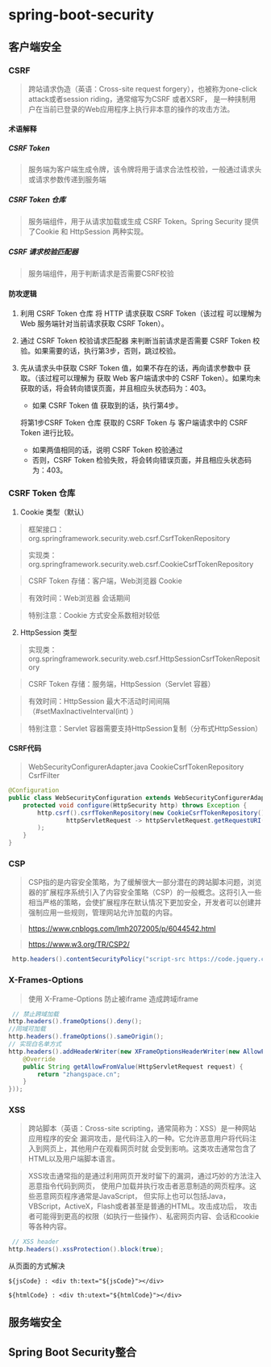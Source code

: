 # spring-boot-security

> 

## 客户端安全

### CSRF

> 跨站请求伪造（英语：Cross-site request forgery），也被称为one-click attack或者session riding，通常缩写为CSRF 或者XSRF， 是一种挟制用户在当前已登录的Web应用程序上执行非本意的操作的攻击方法。

#### 术语解释

##### CSRF Token
> 服务端为客户端生成令牌，该令牌将用于请求合法性校验，一般通过请求头或请求参数传递到服务端

##### CSRF Token 仓库
> 服务端组件，用于从请求加载或生成 CSRF Token。Spring Security 提供了Cookie 和 HttpSession 两种实现。

##### CSRF 请求校验匹配器
> 服务端组件，用于判断请求是否需要CSRF校验

#### 防攻逻辑

1. 利用 CSRF Token 仓库 将 HTTP 请求获取 CSRF Token（该过程 可以理解为 Web 服务端针对当前请求获取 CSRF Token）。

2. 通过 CSRF Token 校验请求匹配器 来判断当前请求是否需要 CSRF Token 校验。如果需要的话，执行第3步，否则，跳过校验。

3. 先从请求头中获取 CSRF Token 值，如果不存在的话，再向请求参数中 获取。（该过程可以理解为 获取 Web 客户端请求中的 CSRF Token）。如果均未获取的话，将会转向错误页面，并且相应头状态码为：403。

    - 如果 CSRF Token 值 获取到的话，执行第4步。

    将第1步CSRF Token 仓库 获取的 CSRF Token 与 客户端请求中的 CSRF Token 进行比较。

    - 如果两值相同的话，说明 CSRF Token 校验通过
    - 否则，CSRF Token 检验失败，将会转向错误页面，并且相应头状态码为：403。

### CSRF Token 仓库

1. Cookie 类型（默认）

> 框架接口：org.springframework.security.web.csrf.CsrfTokenRepository

> 实现类：org.springframework.security.web.csrf.CookieCsrfTokenRepository

> CSRF Token 存储：客户端，Web浏览器 Cookie

> 有效时间：Web浏览器 会话期间

> 特别注意：Cookie 方式安全系数相对较低

2. HttpSession 类型

> 实现类：org.springframework.security.web.csrf.HttpSessionCsrfTokenRepository

> CSRF Token 存储：服务端，HttpSession（Servlet 容器）

> 有效时间：HttpSession 最大不活动时间间隔（#setMaxInactiveInterval(int) ）

> 特别注意：Servlet 容器需要支持HttpSession复制（分布式HttpSession）


#### CSRF代码

> WebSecurityConfigurerAdapter.java
> CookieCsrfTokenRepository
> CsrfFilter
```java
@Configuration
public class WebSecurityConfiguration extends WebSecurityConfigurerAdapter {
    protected void configure(HttpSecurity http) throws Exception {
        http.csrf().csrfTokenRepository(new CookieCsrfTokenRepository()).requireCsrfProtectionMatcher(
                httpServletRequest -> httpServletRequest.getRequestURI().startsWith("/login")
        );
    }
}
```

### CSP

> CSP指的是内容安全策略，为了缓解很大一部分潜在的跨站脚本问题，浏览器的扩展程序系统引入了内容安全策略（CSP）的一般概念。这将引入一些相当严格的策略，会使扩展程序在默认情况下更加安全，开发者可以创建并强制应用一些规则，管理网站允许加载的内容。

> https://www.cnblogs.com/lmh2072005/p/6044542.html

> https://www.w3.org/TR/CSP2/
```java
 http.headers().contentSecurityPolicy("script-src https://code.jquery.com/");
```

### X-Frames-Options 

> 使用 X-Frame-Options 防止被iframe 造成跨域iframe

```java
 // 禁止跨域加载
http.headers().frameOptions().deny();
//同域可加载
http.headers().frameOptions().sameOrigin();
// 实现白名单方式
http.headers().addHeaderWriter(new XFrameOptionsHeaderWriter(new AllowFromStrategy() {
    @Override
    public String getAllowFromValue(HttpServletRequest request) {
        return "zhangspace.cn";
    }
}));
```

### XSS
> 跨站脚本（英语：Cross-site scripting，通常简称为：XSS）是一种网站应用程序的安全 漏洞攻击，是代码注入的一种。它允许恶意用户将代码注入到网页上，其他用户在观看网页时就 会受到影响。这类攻击通常包含了HTML以及用户端脚本语言。

> XSS攻击通常指的是通过利用网页开发时留下的漏洞，通过巧妙的方法注入恶意指令代码到网页， 使用户加载并执行攻击者恶意制造的网页程序。这些恶意网页程序通常是JavaScript， 但实际上也可以包括Java，VBScript，ActiveX，Flash或者甚至是普通的HTML。攻击成功后， 攻击者可能得到更高的权限（如执行一些操作）、私密网页内容、会话和cookie等各种内容。

```java
 // XSS header
http.headers().xssProtection().block(true);
```
从页面的方式解决
```thymeleafexpressions
${jsCode} : <div th:text="${jsCode}"></div>

${htmlCode} : <div th:utext="${htmlCode}"></div>
```

## 服务端安全





## Spring Boot Security整合

